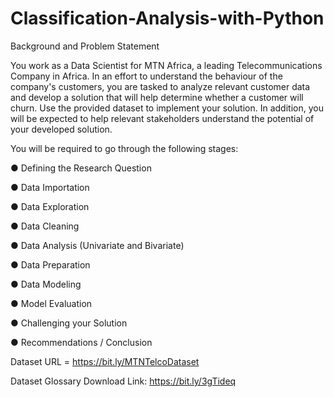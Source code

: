 # Classification-Analysis-with-Python


Background and Problem Statement

You work as a Data Scientist for MTN Africa, a leading Telecommunications Company in
Africa. In an effort to understand the behaviour of the company's customers, you are
tasked to analyze relevant customer data and develop a solution that will help determine
whether a customer will churn. Use the provided dataset to implement your solution. In
addition, you will be expected to help relevant stakeholders understand the potential of
your developed solution.

You will be required to go through the following stages:

● Defining the Research Question

● Data Importation

● Data Exploration

● Data Cleaning

● Data Analysis (Univariate and Bivariate)

● Data Preparation

● Data Modeling

● Model Evaluation

● Challenging your Solution

● Recommendations / Conclusion


Dataset URL = https://bit.ly/MTNTelcoDataset

Dataset Glossary Download Link: https://bit.ly/3gTideq
